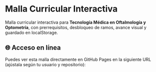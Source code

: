 # Malla Curricular Interactiva

Malla curricular interactiva para **Tecnología Médica en Oftalmología y Optometría**, con prerrequisitos, desbloqueo de ramos, avance visual y guardado en localStorage.

## 🌐 Acceso en línea

Puedes ver esta malla directamente en GitHub Pages en la siguiente URL (ajústala según tu usuario y repositorio):

